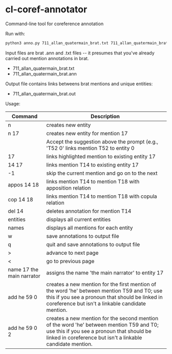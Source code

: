 # cl-coref-annotator
Command-line tool for coreference annotation

Run with:

```sh
python3 anno.py 711_allan_quatermain_brat.txt 711_allan_quatermain_brat.ann 711_allan_quatermain_brat.out
```

Input files are brat .ann and .txt files -- it presumes that you've already carried out mention annotations in brat.

* 711\_allan\_quatermain_brat.txt
* 711\_allan\_quatermain_brat.ann

Output file contains links betweens brat mentions and unique entities:

* 711\_allan\_quatermain\_brat.out

Usage:

|Command|Description|
|---|---|
|n|creates new entity|
|n 17|creates new entity for mention 17|
|<enter>|Accept the suggestion above the prompt (e.g., 'T52 0' links mention T52 to entity 0|
|17|links highlighted mention to existing entity 17|
|14 17|links mention T14 to existing entity 17|
|-1|skip the current mention and go on to the next|
|appos 14 18|links mention T14 to mention T18 with apposition relation|
|cop 14 18|links mention T14 to mention T18 with copula relation|
|del 14|deletes annotation for mention T14|
|entities|displays all current entities|
|names|displays all mentions for each entity|
|w|save annotations to output file|
|q|quit and save annotations to output file|
|>|advance to next page|
|<|go to previous page|
|name 17 the main narrator|assigns the name 'the main narrator' to entity 17|
|add he 59 0|creates a new mention for the first mention of the word 'he' between mention T59 and T0; use this if you see a pronoun that should be linked in coreference but isn't a linkable candidate mention.|
|add he 59 0 2|creates a new mention for the second mention of the word 'he' between mention T59 and T0; use this if you see a pronoun that should be linked in coreference but isn't a linkable candidate mention.|

